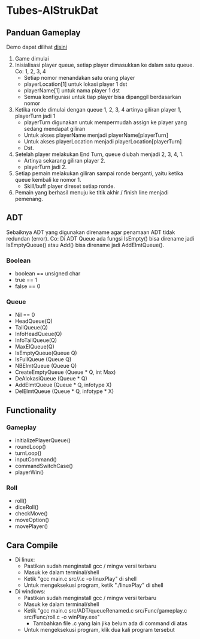# Tubes-AlStrukDat

## Panduan Gameplay
Demo dapat dilihat [disini](https://replit.com/@18219076Yahya/Tubes-AlStrukDat-Kel02-1)

  1. Game dimulai
  2. Inisialisasi player queue, setiap player dimasukkan ke dalam satu queue. Co: 1, 2, 3, 4
     - Setiap nomor menandakan satu orang player
     - playerLocation[1] untuk lokasi player 1 dst
     - playerName[1] untuk nama player 1 dst
     - Semua konfigurasi untuk tiap player bisa dipanggil berdasarkan  nomor
  3. Ketika ronde dimulai dengan queue 1, 2, 3, 4 artinya giliran player 1, playerTurn jadi 1
     - playerTurn digunakan untuk mempermudah assign ke player yang sedang mendapat giliran
     - Untuk akses playerName menjadi playerName[playerTurn]
     - Untuk akses playerLocation menjadi playerLocation[playerTurn]
     - Dst.
  4. Setelah player melakukan End Turn, queue diubah menjadi 2, 3, 4, 1.
     - Artinya sekarang giliran player 2.
     - playerTurn jadi 2.
  5. Setiap pemain melakukan giliran sampai ronde berganti, yaitu ketika queue kembali ke nomor 1.
     - Skill/buff player direset setiap ronde.
  6. Pemain yang berhasil menuju ke titik akhir / finish line menjadi pemenang.

## ADT
Sebaiknya ADT yang digunakan direname agar penamaan ADT tidak redundan (error). Co: Di ADT Queue ada fungsi IsEmpty() bisa direname jadi IsEmptyQueue() atau Add() bisa direname jadi AddElmtQueue().
### Boolean
 - boolean == unsigned char
 - true == 1
 - false == 0
### Queue
 - Nil == 0
 - HeadQueue(Q)
 - TailQueue(Q)
 - InfoHeadQueue(Q)
 - InfoTailQueue(Q)
 - MaxElQueue(Q)
 - IsEmptyQueue(Queue Q)
 - IsFullQueue (Queue Q)
 - NBElmtQueue (Queue Q)
 - CreateEmptyQueue (Queue * Q, int Max)
 - DeAlokasiQueue (Queue * Q)
 - AddElmtQueue (Queue * Q, infotype X)
 - DelElmtQueue (Queue * Q, infotype * X)

## Functionality
### Gameplay
  - initializePlayerQueue()
  - roundLoop()
  - turnLoop()
  - inputCommand()
  - commandSwitchCase()
  - playerWin()
   
### Roll
 - roll()
 - diceRoll()
 - checkMove()
 - moveOption()
 - movePlayer()


## Cara Compile
- Di linux: 
  - Pastikan sudah menginstall gcc / mingw versi terbaru
  - Masuk ke dalam terminal/shell
  - Ketik "gcc main.c src/*/*.c -o linuxPlay" di shell
  - Untuk mengeksekusi program, ketik "./linuxPlay" di shell
- Di windows:
  - Pastikan sudah menginstall gcc / mingw versi terbaru
  - Masuk ke dalam terminal/shell
  - Ketik "gcc main.c src/ADT/queueRenamed.c src/Func/gameplay.c src/Func/roll.c -o winPlay.exe"
    - Tambahkan file .c yang lain jika belum ada di command di atas 
  - Untuk mengeksekusi program, klik dua kali program tersebut
